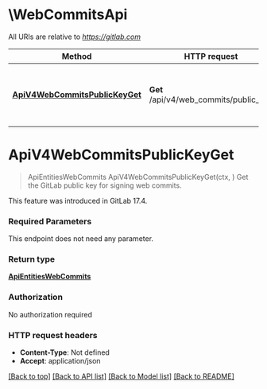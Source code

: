 # \WebCommitsApi

All URIs are relative to *https://gitlab.com*

Method | HTTP request | Description
------------- | ------------- | -------------
[**ApiV4WebCommitsPublicKeyGet**](WebCommitsApi.md#ApiV4WebCommitsPublicKeyGet) | **Get** /api/v4/web_commits/public_key | Get the GitLab public key for signing web commits.


# **ApiV4WebCommitsPublicKeyGet**
> ApiEntitiesWebCommits ApiV4WebCommitsPublicKeyGet(ctx, )
Get the GitLab public key for signing web commits.

This feature was introduced in GitLab 17.4.

### Required Parameters
This endpoint does not need any parameter.

### Return type

[**ApiEntitiesWebCommits**](API_Entities_Web_Commits.md)

### Authorization

No authorization required

### HTTP request headers

 - **Content-Type**: Not defined
 - **Accept**: application/json

[[Back to top]](#) [[Back to API list]](../README.md#documentation-for-api-endpoints) [[Back to Model list]](../README.md#documentation-for-models) [[Back to README]](../README.md)

